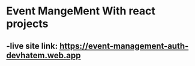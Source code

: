 # Event MangeMent With react projects

-live site link: https://event-management-auth-devhatem.web.app
-
